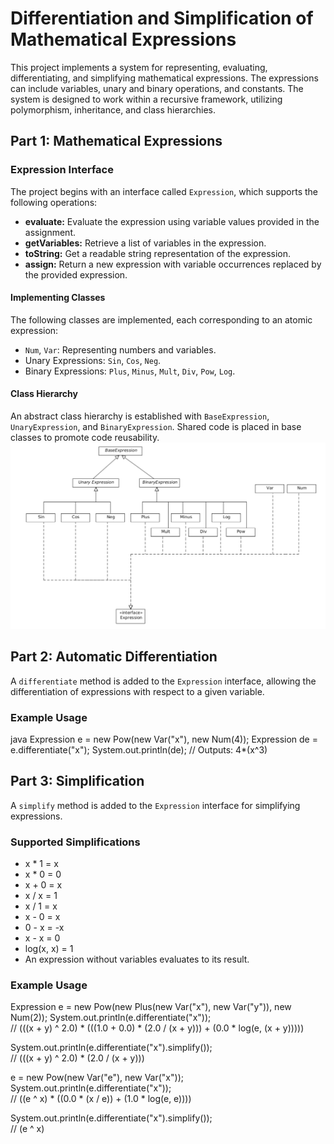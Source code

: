 # Differentiation and Simplification of Mathematical Expressions

This project implements a system for representing, evaluating, differentiating, and simplifying mathematical expressions. The expressions can include variables, unary and binary operations, and constants. The system is designed to work within a recursive framework, utilizing polymorphism, inheritance, and class hierarchies.


## Part 1: Mathematical Expressions

### Expression Interface

The project begins with an interface called `Expression`, which supports the following operations:

- **evaluate:** Evaluate the expression using variable values provided in the assignment.
- **getVariables:** Retrieve a list of variables in the expression.
- **toString:** Get a readable string representation of the expression.
- **assign:** Return a new expression with variable occurrences replaced by the provided expression.

#### Implementing Classes

The following classes are implemented, each corresponding to an atomic expression:

- `Num`, `Var`: Representing numbers and variables.
- Unary Expressions: `Sin`, `Cos`, `Neg`.
- Binary Expressions: `Plus`, `Minus`, `Mult`, `Div`, `Pow`, `Log`.

#### Class Hierarchy

An abstract class hierarchy is established with `BaseExpression`, `UnaryExpression`, and `BinaryExpression`. Shared code is placed in base classes to promote code reusability.
![img](https://github.com/ravidmend/Differentiation-and-Simplification-of-Mathematical-Expressions/blob/master/.idea/pictures/Class%20Hierarchy.png)
## Part 2: Automatic Differentiation

A `differentiate` method is added to the `Expression` interface, allowing the differentiation of expressions with respect to a given variable.

### Example Usage

java
Expression e = new Pow(new Var("x"), new Num(4));
Expression de = e.differentiate("x");
System.out.println(de); // Outputs: 4*(x^3)
## Part 3: Simplification

A `simplify` method is added to the `Expression` interface for simplifying expressions.

### Supported Simplifications

- x * 1 = x
- x * 0 = 0
- x + 0 = x
- x / x = 1
- x / 1 = x
- x - 0 = x
- 0 - x = -x
- x - x = 0
- log(x, x) = 1
- An expression without variables evaluates to its result.

### Example Usage

Expression e = new Pow(new Plus(new Var("x"), new Var("y")), new Num(2));
System.out.println(e.differentiate("x"));  
// (((x + y) ^ 2.0) * (((1.0 + 0.0) * (2.0 / (x + y))) + (0.0 * log(e, (x + y)))))

System.out.println(e.differentiate("x").simplify());  
// (((x + y) ^ 2.0) * (2.0 / (x + y)))

e = new Pow(new Var("e"), new Var("x"));
System.out.println(e.differentiate("x"));  
// ((e ^ x) * ((0.0 * (x / e)) + (1.0 * log(e, e))))

System.out.println(e.differentiate("x").simplify());  
// (e ^ x)
